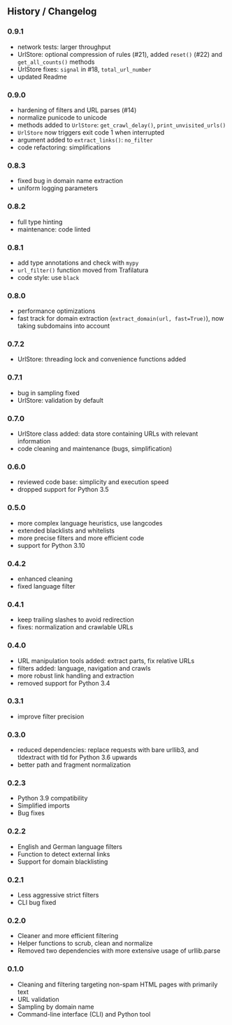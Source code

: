 ## History / Changelog


### 0.9.1

- network tests: larger throughput
- UrlStore: optional compression of rules (#21), added `reset()` (#22) and `get_all_counts()` methods
- UrlStore fixes: `signal` in #18, `total_url_number`
- updated Readme


### 0.9.0

- hardening of filters and URL parses (#14)
- normalize punicode to unicode
- methods added to `UrlStore`: `get_crawl_delay()`, `print_unvisited_urls()`
- `UrlStore` now triggers exit code 1 when interrupted
- argument added to `extract_links()`: `no_filter`
- code refactoring: simplifications


### 0.8.3

- fixed bug in domain name extraction
- uniform logging parameters


### 0.8.2

- full type hinting
- maintenance: code linted


### 0.8.1

- add type annotations and check with `mypy`
- `url_filter()` function moved from Trafilatura
- code style: use `black`


### 0.8.0

- performance optimizations
- fast track for domain extraction (`extract_domain(url, fast=True)`), now taking subdomains into account


### 0.7.2

- UrlStore: threading lock and convenience functions added


### 0.7.1

- bug in sampling fixed
- UrlStore: validation by default


### 0.7.0

- UrlStore class added: data store containing URLs with relevant information
- code cleaning and maintenance (bugs, simplification)


### 0.6.0

- reviewed code base: simplicity and execution speed
- dropped support for Python 3.5


### 0.5.0

- more complex language heuristics, use langcodes
- extended blacklists and whitelists
- more precise filters and more efficient code
- support for Python 3.10


### 0.4.2

- enhanced cleaning
- fixed language filter


### 0.4.1

- keep trailing slashes to avoid redirection
- fixes: normalization and crawlable URLs


### 0.4.0

- URL manipulation tools added: extract parts, fix relative URLs
- filters added: language, navigation and crawls
- more robust link handling and extraction
- removed support for Python 3.4


### 0.3.1

- improve filter precision


### 0.3.0

- reduced dependencies: replace requests with bare urllib3, and tldextract with tld for Python 3.6 upwards
- better path and fragment normalization


### 0.2.3

- Python 3.9 compatibility
- Simplified imports
- Bug fixes


### 0.2.2

- English and German language filters
- Function to detect external links
- Support for domain blacklisting 


### 0.2.1

- Less aggressive strict filters
- CLI bug fixed


### 0.2.0

- Cleaner and more efficient filtering
- Helper functions to scrub, clean and normalize
- Removed two dependencies with more extensive usage of urllib.parse


### 0.1.0

- Cleaning and filtering targeting non-spam HTML pages with primarily text
- URL validation
- Sampling by domain name
- Command-line interface (CLI) and Python tool
